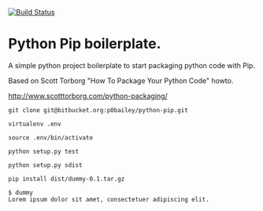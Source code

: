 [![Build Status](https://travis-ci.org/p0bailey/python_pip.svg?branch=master)](https://travis-ci.org/p0bailey/python_pip)

# Python Pip boilerplate.

A simple python project boilerplate to start packaging python code with Pip.

Based on Scott Torborg "How To Package Your Python Code" howto.

http://www.scotttorborg.com/python-packaging/




```
git clone git@bitbucket.org:p0bailey/python-pip.git

virtualenv .env

source .env/bin/activate

python setup.py test

python setup.py sdist

pip install dist/dummy-0.1.tar.gz

$ dummy
Lorem ipsum dolor sit amet, consectetuer adipiscing elit.

```
